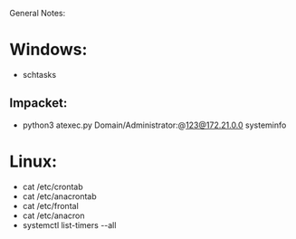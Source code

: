 General Notes:

# Windows: 

- schtasks

## Impacket: 

- python3 atexec.py Domain/Administrator:<Password>@123@172.21.0.0 systeminfo


# Linux: 

- cat /etc/crontab
- cat /etc/anacrontab
- cat /etc/frontal
- cat /etc/anacron
- systemctl list-timers --all